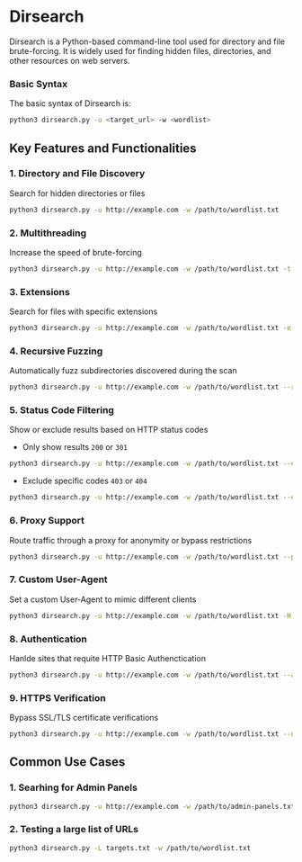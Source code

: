 # Dirsearch

Dirsearch is a Python-based command-line tool used for directory and file brute-forcing. It is widely used for finding hidden files, directories, and other resources on web servers. 

### Basic Syntax  

The basic syntax of Dirsearch is: 

```bash
python3 dirsearch.py -u <target_url> -w <wordlist>
```

## Key Features and Functionalities 

### 1. Directory and File Discovery

Search for hidden directories or files 

```bash
python3 dirsearch.py -u http://example.com -w /path/to/wordlist.txt 
```
### 2. Multithreading 

Increase the speed of brute-forcing 

```bash
python3 dirsearch.py -u http://example.com -w /path/to/wordlist.txt -t 50 
```

### 3. Extensions 

Search for files with specific extensions 

```bash
python3 dirsearch.py -u http://example.com -w /path/to/wordlist.txt -e php,html,js
```

### 4. Recursive Fuzzing 

Automatically fuzz subdirectories discovered during the scan

```bash
python3 dirsearch.py -u http://example.com -w /path/to/wordlist.txt --recursive 
```

### 5. Status Code Filtering 

Show or exclude results based on HTTP status codes 

* Only show results ```200``` or ```301```

```bash
python3 dirsearch.py -u http://example.com -w /path/to/wordlist.txt --exclude-status 404 
```

* Exclude specific codes ```403``` or ```404```

```bash
python3 dirsearch.py -u http://example.com -w /path/to/wordlist.txt --exclude-status 403,404
```
### 6. Proxy Support 

Route traffic through a proxy for anonymity or bypass restrictions 

```bash
python3 dirsearch.py -u http://example.com -w /path/to/wordlist.txt --proxy http://127.0.0.1:8080
```

### 7. Custom User-Agent 

Set a custom User-Agent to mimic different clients

```bash
python3 dirsearch.py -u http://example.com -w /path/to/wordlist.txt -H "User-Agent: Mozilla/5.0"
```

### 8. Authentication 

Hanlde sites that requite HTTP Basic Authenctication

```bash
python3 dirsearch.py -u http://example.com -w /path/to/wordlist.txt --auth user:password
```

### 9. HTTPS Verification 

Bypass SSL/TLS certificate verifications 

```bash
python3 dirsearch.py -u http://example.com -w /path/to/wordlist.txt --no-check-certificate 
```

## Common Use Cases

### 1. Searhing for Admin Panels 

```bash
python3 dirsearch.py -u http://example.com -w /path/to/admin-panels.txt -e php,html 
```

### 2. Testing a large list of URLs 

```bash
python3 dirsearch.py -L targets.txt -w /path/to/wordlist.txt
```




